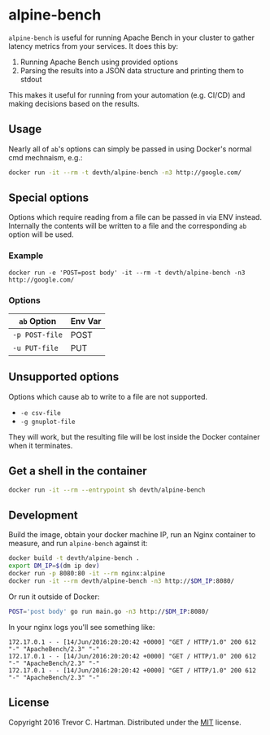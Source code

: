 # alpine-bench

`alpine-bench` is useful for running Apache Bench in your cluster to gather
latency metrics from your services. It does this by:

1. Running Apache Bench using provided options
1. Parsing the results into a JSON data structure and printing them to stdout

This makes it useful for running from your automation (e.g. CI/CD) and making
decisions based on the results.

## Usage

Nearly all of `ab`'s options can simply be passed in using Docker's normal cmd
mechnaism, e.g.:

```bash
docker run -it --rm -t devth/alpine-bench -n3 http://google.com/
```

## Special options

Options which require reading from a file can be passed in via ENV instead.
Internally the contents will be written to a file and the corresponding `ab`
option will be used.

### Example

```
docker run -e 'POST=post body' -it --rm -t devth/alpine-bench -n3 http://google.com/
```

### Options

| `ab` Option    | Env Var |
| -------------- | ------- |
| `-p POST-file` | POST    |
| `-u PUT-file`  | PUT     |

## Unsupported options

Options which cause ab to write to a file are not supported.

- `-e csv-file`
- `-g gnuplot-file`

They will work, but the resulting file will be lost inside the Docker container
when it terminates.

## Get a shell in the container

```bash
docker run -it --rm --entrypoint sh devth/alpine-bench
```

## Development

Build the image, obtain your docker machine IP, run an Nginx container to
measure, and run `alpine-bench` against it:

```bash
docker build -t devth/alpine-bench .
export DM_IP=$(dm ip dev)
docker run -p 8080:80 -it --rm nginx:alpine
docker run -it --rm devth/alpine-bench -n3 http://$DM_IP:8080/
```

Or run it outside of Docker:

```bash
POST='post body' go run main.go -n3 http://$DM_IP:8080/
```

In your nginx logs you'll see something like:

```
172.17.0.1 - - [14/Jun/2016:20:20:42 +0000] "GET / HTTP/1.0" 200 612 "-" "ApacheBench/2.3" "-"
172.17.0.1 - - [14/Jun/2016:20:20:42 +0000] "GET / HTTP/1.0" 200 612 "-" "ApacheBench/2.3" "-"
172.17.0.1 - - [14/Jun/2016:20:20:42 +0000] "GET / HTTP/1.0" 200 612 "-" "ApacheBench/2.3" "-"
```

## License

Copyright 2016 Trevor C. Hartman. Distributed under the
[MIT](https://opensource.org/licenses/MIT) license.
